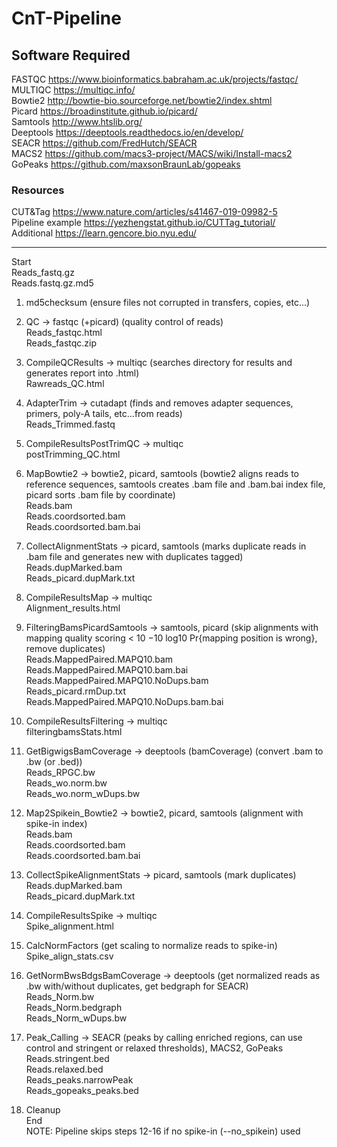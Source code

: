 # CnT-Pipeline

## Software Required  
FASTQC https://www.bioinformatics.babraham.ac.uk/projects/fastqc/  
MULTIQC https://multiqc.info/  
Bowtie2 http://bowtie-bio.sourceforge.net/bowtie2/index.shtml  
Picard https://broadinstitute.github.io/picard/  
Samtools  http://www.htslib.org/  
Deeptools  https://deeptools.readthedocs.io/en/develop/  
SEACR https://github.com/FredHutch/SEACR  
MACS2 https://github.com/macs3-project/MACS/wiki/Install-macs2  
GoPeaks https://github.com/maxsonBraunLab/gopeaks  
  
### Resources  
CUT&Tag https://www.nature.com/articles/s41467-019-09982-5  
Pipeline example https://yezhengstat.github.io/CUTTag_tutorial/  
Additional https://learn.gencore.bio.nyu.edu/  
___
Start  
	  Reads_fastq.gz  
	  Reads.fastq.gz.md5  

1. md5checksum (ensure files not corrupted in transfers, copies, etc...)  

2. QC -> fastqc (+picard)	(quality control of reads)  
	  Reads_fastqc.html  
	  Reads_fastqc.zip  

3. CompileQCResults -> multiqc (searches directory for results and generates report into .html)  
	  Rawreads_QC.html  

4. AdapterTrim -> cutadapt (finds and removes adapter sequences, primers, poly-A tails, etc...from reads)  
	  Reads_Trimmed.fastq  

5. CompileResultsPostTrimQC -> multiqc  
	  postTrimming_QC.html  

6. MapBowtie2 -> bowtie2, picard, samtools (bowtie2 aligns reads to reference sequences, samtools creates .bam file and .bam.bai index file, picard sorts .bam file by coordinate)  
	  Reads.bam  
	  Reads.coordsorted.bam  
	  Reads.coordsorted.bam.bai  

7. CollectAlignmentStats -> picard, samtools (marks duplicate reads in .bam file and generates new with duplicates tagged)  
	  Reads.dupMarked.bam  
	  Reads_picard.dupMark.txt  

8. CompileResultsMap -> multiqc  
	  Alignment_results.html  

9. FilteringBamsPicardSamtools -> samtools, picard (skip alignments with mapping quality scoring < 10 −10 log10 Pr{mapping position is wrong}, remove duplicates)  
	  Reads.MappedPaired.MAPQ10.bam  
	  Reads.MappedPaired.MAPQ10.bam.bai  
	  Reads.MappedPaired.MAPQ10.NoDups.bam  	
	  Reads_picard.rmDup.txt  
	  Reads.MappedPaired.MAPQ10.NoDups.bam.bai  

10. CompileResultsFiltering -> multiqc  
	  filteringbamsStats.html  

11. GetBigwigsBamCoverage -> deeptools (bamCoverage) (convert .bam to .bw (or .bed))  
	  Reads_RPGC.bw  
	  Reads_wo.norm.bw  
	  Reads_wo.norm_wDups.bw  

12. Map2Spikein_Bowtie2 -> bowtie2, picard, samtools (alignment with spike-in index)  
	  Reads.bam  
	  Reads.coordsorted.bam  
	  Reads.coordsorted.bam.bai  

13. CollectSpikeAlignmentStats -> picard, samtools (mark duplicates)  
	  Reads.dupMarked.bam  
	  Reads_picard.dupMark.txt  

14. CompileResultsSpike -> multiqc  
	  Spike_alignment.html  

15. CalcNormFactors	(get scaling to normalize reads to spike-in)  
	  Spike_align_stats.csv  

16. GetNormBwsBdgsBamCoverage -> deeptools (get normalized reads as .bw with/without duplicates, get bedgraph for SEACR)  
	  Reads_Norm.bw  
	  Reads_Norm.bedgraph  
	  Reads_Norm_wDups.bw  

17. Peak_Calling -> SEACR (peaks by calling enriched regions, can use control and stringent or relaxed thresholds), MACS2, GoPeaks  
	  Reads.stringent.bed  
	  Reads.relaxed.bed  
	  Reads_peaks.narrowPeak  
	  Reads_gopeaks_peaks.bed  
	  

18. Cleanup  
End  
NOTE: Pipeline skips steps 12-16 if no spike-in (--no_spikein) used    
